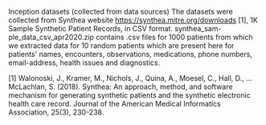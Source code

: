 Inception datasets (collected from data sources)
The datasets were collected from Synthea website https://synthea.mitre.org/downloads [1], 1K Sample Synthetic Patient Records, in CSV format. synthea_sam-
ple_data_csv_apr2020.zip contains .csv files for 1000 patients from which we extracted data for 10 random patients which are present here for patients' names, encounters, observations, medications, phone numbers, email-address, health issues and diagnostics. 









[1] Walonoski, J., Kramer, M., Nichols, J., Quina, A., Moesel, C., Hall, D., ... McLachlan, S.
    (2018). Synthea: An approach, method, and software mechanism for generating synthetic
    patients and the synthetic electronic health care record. Journal of the American Medical
    Informatics Association, 25(3), 230-238.
